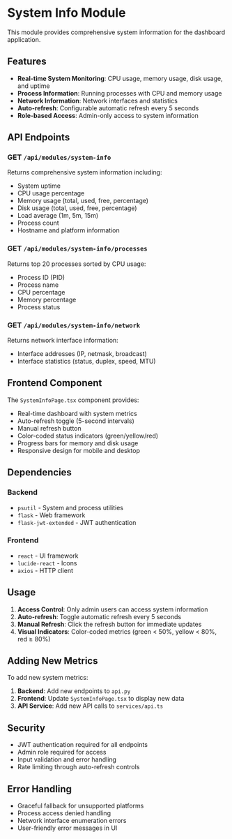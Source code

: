 # System Info Module

This module provides comprehensive system information for the dashboard application.

## Features

- **Real-time System Monitoring**: CPU usage, memory usage, disk usage, and uptime
- **Process Information**: Running processes with CPU and memory usage
- **Network Information**: Network interfaces and statistics
- **Auto-refresh**: Configurable automatic refresh every 5 seconds
- **Role-based Access**: Admin-only access to system information

## API Endpoints

### GET `/api/modules/system-info`
Returns comprehensive system information including:
- System uptime
- CPU usage percentage
- Memory usage (total, used, free, percentage)
- Disk usage (total, used, free, percentage)
- Load average (1m, 5m, 15m)
- Process count
- Hostname and platform information

### GET `/api/modules/system-info/processes`
Returns top 20 processes sorted by CPU usage:
- Process ID (PID)
- Process name
- CPU percentage
- Memory percentage
- Process status

### GET `/api/modules/system-info/network`
Returns network interface information:
- Interface addresses (IP, netmask, broadcast)
- Interface statistics (status, duplex, speed, MTU)

## Frontend Component

The `SystemInfoPage.tsx` component provides:
- Real-time dashboard with system metrics
- Auto-refresh toggle (5-second intervals)
- Manual refresh button
- Color-coded status indicators (green/yellow/red)
- Progress bars for memory and disk usage
- Responsive design for mobile and desktop

## Dependencies

### Backend
- `psutil` - System and process utilities
- `flask` - Web framework
- `flask-jwt-extended` - JWT authentication

### Frontend
- `react` - UI framework
- `lucide-react` - Icons
- `axios` - HTTP client

## Usage

1. **Access Control**: Only admin users can access system information
2. **Auto-refresh**: Toggle automatic refresh every 5 seconds
3. **Manual Refresh**: Click the refresh button for immediate updates
4. **Visual Indicators**: Color-coded metrics (green < 50%, yellow < 80%, red ≥ 80%)

## Adding New Metrics

To add new system metrics:

1. **Backend**: Add new endpoints to `api.py`
2. **Frontend**: Update `SystemInfoPage.tsx` to display new data
3. **API Service**: Add new API calls to `services/api.ts`

## Security

- JWT authentication required for all endpoints
- Admin role required for access
- Input validation and error handling
- Rate limiting through auto-refresh controls

## Error Handling

- Graceful fallback for unsupported platforms
- Process access denied handling
- Network interface enumeration errors
- User-friendly error messages in UI